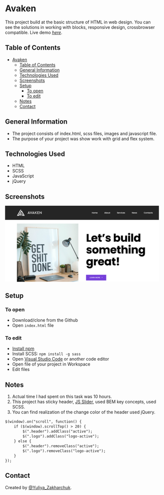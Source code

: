 # Avaken

This project build at the basic structure of HTML in web design. You can see the solutions in working with blocks, responsive design, crossbrowser compatible. 
Live demo [_here_](https://yuliyazakharchuk.github.io/Avaken/). 

## Table of Contents

- [Avaken](#avaken)
  - [Table of Contents](#table-of-contents)
  - [General Information](#general-information)
  - [Technologies Used](#technologies-used)
  - [Screenshots](#screenshots)
  - [Setup](#setup)
    - [To open](#to-open)
    - [To edit](#to-edit)
  - [Notes](#notes)
  - [Contact](#contact)


## General Information

- The project consists of index.html, scss files, images and javascript file.
- The purpose of your project was show work with grid and flex system.

## Technologies Used

- HTML
- SCSS
- JavaScript
- jQuery


## Screenshots


![Example screenshot](./img/scren.png)


## Setup

### To open

- Download/clone from the Github
- Open `index.html` file

### To edit

- [Install npm](https://docs.npmjs.com/downloading-and-installing-node-js-and-npm)
- Install SCSS: `npm install -g sass`
- Open [Visual Studio Code](https://code.visualstudio.com/) or another code editor
- Open file of your project in Workspace
- Edit files

## Notes

1. Actual time I had spent on this task was 10 hours. 
2. This project has sticky header, [JS Slider](https://swiperjs.com/), used BEM key concepts, used SCSS.
3. You can find realization of the change color of the header used jQuery.

```Js
$(window).on("scroll", function() {
    if ($(window).scrollTop() > 20) {
        $(".header").addClass("active");
        $(".logo").addClass("logo-active");
    } else {
        $(".header").removeClass("active");
        $(".logo").removeClass("logo-active");
    }
});
```

## Contact

Created by [@Yuliya_Zakharchuk](https://github.com/YuliyaZakharchuk).
